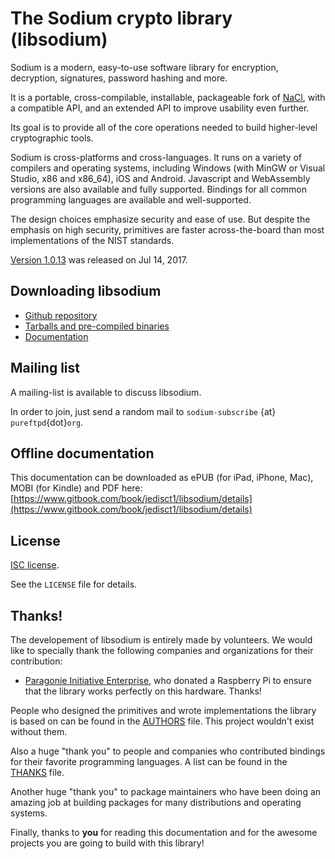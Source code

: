 # The Sodium crypto library \(libsodium\)

Sodium is a modern, easy-to-use software library for encryption, decryption, signatures, password hashing and more.

It is a portable, cross-compilable, installable, packageable fork of [NaCl](http://nacl.cr.yp.to/), with a compatible API, and an extended API to improve usability even further.

Its goal is to provide all of the core operations needed to build higher-level cryptographic tools.

Sodium is cross-platforms and cross-languages. It runs on a variety of compilers and operating systems, including Windows \(with MinGW or Visual Studio, x86 and x86\_64\), iOS and Android. Javascript and WebAssembly versions are also available and fully supported. Bindings for all common programming languages are available and well-supported.

The design choices emphasize security and ease of use. But despite the emphasis on high security, primitives are faster across-the-board than most implementations of the NIST standards.

[Version 1.0.13](https://github.com/jedisct1/libsodium/releases) was released on Jul 14, 2017.

## Downloading libsodium

* [Github repository](https://github.com/jedisct1/libsodium)
* [Tarballs and pre-compiled binaries](https://download.libsodium.org/libsodium/releases/)
* [Documentation](https://doc.libsodium.org)

## Mailing list

A mailing-list is available to discuss libsodium.

In order to join, just send a random mail to `sodium-subscribe` {at} `pureftpd`{dot}`org`.

## Offline documentation

This documentation can be downloaded as ePUB \(for iPad, iPhone, Mac\), MOBI \(for Kindle\) and PDF here: [https://www.gitbook.com/book/jedisct1/libsodium/details](https://www.gitbook.com/book/jedisct1/libsodium/details)

## License

[ISC license](https://en.wikipedia.org/wiki/ISC_license).

See the `LICENSE` file for details.

## Thanks!

The developement of libsodium is entirely made by volunteers. We would like to specially thank the following companies and organizations for their contribution:

- [Paragonie Initiative Enterprise](https://paragonie.com/), who donated a Raspberry Pi to ensure that the library works perfectly on this hardware. Thanks!

People who designed the primitives and wrote implementations the library is based on can be found in the [AUTHORS](https://raw.githubusercontent.com/jedisct1/libsodium/master/AUTHORS) file. This project wouldn't exist without them.

Also a huge "thank you" to people and companies who contributed bindings for their favorite programming languages. A list can be found in the [THANKS](https://raw.githubusercontent.com/jedisct1/libsodium/master/THANKS) file.

Another huge "thank you" to package maintainers who have been doing an amazing job at building packages for many distributions and operating systems.

Finally, thanks to **you** for reading this documentation and for the awesome projects you are going to build with this library!
